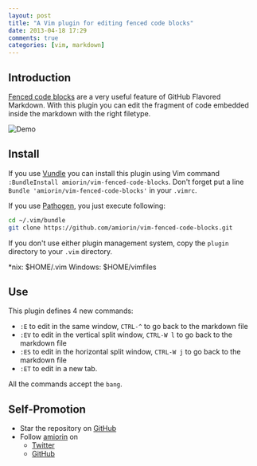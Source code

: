 ```yaml
---
layout: post
title: "A Vim plugin for editing fenced code blocks"
date: 2013-04-18 17:29
comments: true
categories: [vim, markdown]
---
```

## Introduction
[Fenced code blocks][4] are a very useful feature of GitHub Flavored Markdown.
With this plugin you can edit the fragment of code embedded inside the
markdown with the right filetype.

![Demo][5]

## Install
If you use [Vundle][1] you can install this plugin using Vim command `:BundleInstall amiorin/vim-fenced-code-blocks`.
Don't forget put a line `Bundle 'amiorin/vim-fenced-code-blocks'` in your `.vimrc`.

If you use [Pathogen][2], you just execute following:

```sh
cd ~/.vim/bundle
git clone https://github.com/amiorin/vim-fenced-code-blocks.git
```

If you don't use either plugin management system, copy the `plugin` directory to your `.vim` directory.

\*nix: $HOME/.vim
Windows: $HOME/vimfiles

## Use
This plugin defines 4 new commands:

* ``:E`` to edit in the same window, ``CTRL-^`` to go back to the markdown file
* ``:EV`` to edit in the vertical split window, ``CTRL-W l`` to go back to the markdown file
* ``:ES`` to edit in the horizontal split window, ``CTRL-W j`` to go back to the markdown file
* ``:ET`` to edit in a new tab.

All the commands accept the ``bang``.

## Self-Promotion
* Star the repository on [GitHub](https://github.com/amiorin/vim-fenced-code-blocks)
* Follow [amiorin](http://albertomiorin.com) on
  * [Twitter](http://twitter.com/amiorin)
  * [GitHub](https://github.com/amiorin)

[1]: https://github.com/gmarik/vundle.git
[2]: https://github.com/tpope/vim-pathogen
[3]: https://github.com/tpope/vim-rake
[4]: https://help.github.com/articles/github-flavored-markdown#fenced-code-blocks
[5]: https://raw.github.com/amiorin/vim-fenced-code-blocks/master/demo.gif
